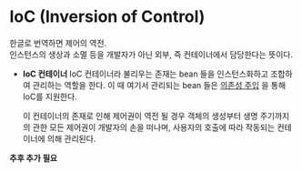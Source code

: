 # IoC (Inversion of Control)

한글로 번역하면 제어의 역전.  
인스턴스의 생상과 소멸 등을 개발자가 아닌 외부,  즉 컨테이너에서 담당한다는 뜻이다.


- **IoC 컨테이너**
	IoC 컨테이너라 불리우는 존재는 bean 들을 인스턴스화하고 조합하여 관리하는 역할을 한다.   이 때 여기서 관리되는 bean 들은 [의존성 주입](https://github.com/ryums12/TIL/blob/master/%EC%9D%98%EC%A1%B4%EC%84%B1%20%EC%A3%BC%EC%9E%85(DI).md) 을 통해 IoC를 지원한다.
	
	이 컨테이너의 존재로 인해 제어권이 역전 될 경우  객체의 생성부터 생명 주기까지의 관한 모든 제어권이 개발자의 손을 떠나며, 사용자의 호출에 따라 작동되는 컨테이너에 의해 관리된다.
  


**추후 추가 필요**

